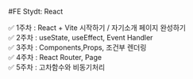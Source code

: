 #FE Stydt: React 

✅ 1주차 : React + Vite 시작하기 / 자기소개 페이지 완성하기<br>
✅ 2주차 : useState, useEffect, Event Handler<br>
✅ 3주차 : Components,Props, 조건부 렌더링<br>
✅ 4주차 : React Router, Page<br>
✅ 5주차 : 고차함수와 비동기처리 
